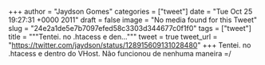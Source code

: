 
+++
author = "Jaydson Gomes"
categories = ["tweet"]
date = "Tue Oct 25 19:27:31 +0000 2011"
draft = false
image = "No media found for this Tweet"
slug = "24e2a1de5e7b7097efed58c3303d344677c0f1f0"
tags = ["tweet"]
title = """Tentei. no .htacess e den..."""
tweet = true
tweet_url = "https://twitter.com/jaydson/status/128915609131028480"
+++
Tentei. no .htacess e dentro do VHost. Não funcionou de nenhuma maneira =/
